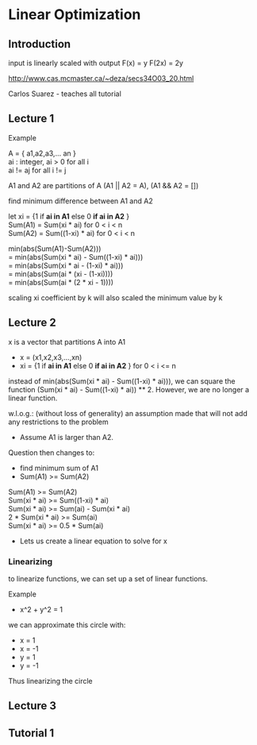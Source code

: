 # Linear Optimization

## Introduction

input is linearly scaled with output
F(x) = y
F(2x) = 2y

<http://www.cas.mcmaster.ca/~deza/secs34O03_20.html>

Carlos Suarez - teaches all tutorial

## Lecture 1

Example

A = { a1,a2,a3,... an }  
ai : integer, ai > 0 for all i  
ai != aj for all i != j

A1 and A2 are partitions of A
(A1 || A2 = A), (A1 && A2 = [])

find minimum difference between A1 and A2

let xi = {1 if **ai in A1** else 0 **if ai in A2** }  
Sum(A1) = Sum(xi \* ai) for 0 < i < n  
Sum(A2) = Sum((1-xi) \* ai) for 0 < i < n

min(abs(Sum(A1)-Sum(A2)))  
= min(abs(Sum(xi \* ai) - Sum((1-xi) \* ai)))  
= min(abs(Sum(xi \* ai - (1-xi) \* ai)))  
= min(abs(Sum(ai \* (xi - (1-xi))))  
= min(abs(Sum(ai \* (2 \* xi - 1))))

scaling xi coefficient by k will also scaled the minimum value by k

## Lecture 2

x is a vector that partitions A into A1

- x = (x1,x2,x3,...,xn)
- xi = {1 if **ai in A1** else 0 **if ai in A2** } for 0 < i <= n

instead of min(abs(Sum(xi \* ai) - Sum((1-xi) \* ai))), we can square the function (Sum(xi \* ai) - Sum((1-xi) \* ai)) \*\* 2. However, we are no longer a linear function.

w.l.o.g.: (without loss of generality) an assumption made that will not add any restrictions to the problem

- Assume A1 is larger than A2.

Question then changes to:

- find minimum sum of A1
- Sum(A1) >= Sum(A2)

Sum(A1) >= Sum(A2)  
Sum(xi \* ai) >= Sum((1-xi) \* ai)  
Sum(xi \* ai) >= Sum(ai) - Sum(xi \* ai)  
2 \* Sum(xi \* ai) >= Sum(ai)  
Sum(xi \* ai) >= 0.5 \* Sum(ai)

- Lets us create a linear equation to solve for x

### Linearizing

to linearize functions, we can set up a set of linear functions.

Example

- x^2 + y^2 = 1

we can approximate this circle with:

- x = 1
- x = -1
- y = 1
- y = -1

Thus linearizing the circle

## Lecture 3

<!-- Will write later -->

## Tutorial 1
